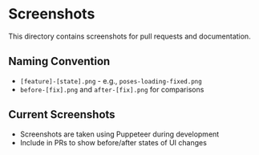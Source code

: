 # Screenshots

This directory contains screenshots for pull requests and documentation.

## Naming Convention
- `[feature]-[state].png` - e.g., `poses-loading-fixed.png`
- `before-[fix].png` and `after-[fix].png` for comparisons

## Current Screenshots
- Screenshots are taken using Puppeteer during development
- Include in PRs to show before/after states of UI changes